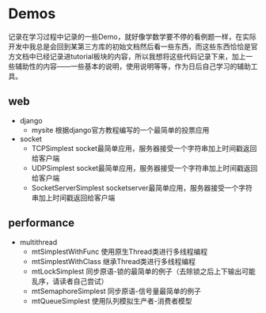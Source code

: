 # Demos

记录在学习过程中记录的一些Demo，就好像学数学要不停的看例题一样，在实际开发中我总是会回到某第三方库的初始文档然后看一些东西，而这些东西恰恰是官方文档中已经记录进tutorial板块的内容，所以我想将这些代码记录下来，加上一些辅助性的内容——一些基本的说明，使用说明等等，作为日后自己学习的辅助工具。

## web
- django
    - mysite 根据django官方教程编写的一个最简单的投票应用
- socket
    - TCPSimplest socket最简单应用，服务器接受一个字符串加上时间戳返回给客户端
    - UDPSimplest socket最简单应用，服务器接受一个字符串加上时间戳返回给客户端
    - SocketServerSimplest socketserver最简单应用，服务器接受一个字符串加上时间戳返回给客户端
    
## performance
- multithread
    - mtSimplestWithFunc 使用原生Thread类进行多线程编程
    - mtSimplestWithClass 继承Thread类进行多线程编程
    - mtLockSimplest 同步原语-锁的最简单的例子（去除锁之后上下输出可能乱序，请读者自己尝试）
    - mtSemaphoreSimplest 同步原语-信号量最简单的例子
    - mtQueueSimplest 使用队列模拟生产者-消费者模型